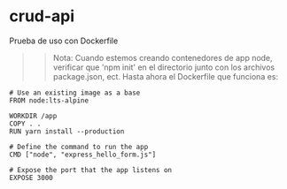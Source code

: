 # crud-api
Prueba de uso con Dockerfile 

>> Nota: Cuando estemos creando contenedores de app node, verificar que 'npm init' en el directorio junto con los archivos package.json, ect.
Hasta ahora el Dockerfile que funciona es: 
```
# Use an existing image as a base
FROM node:lts-alpine

WORKDIR /app
COPY . .
RUN yarn install --production

# Define the command to run the app
CMD ["node", "express_hello_form.js"]

# Expose the port that the app listens on
EXPOSE 3000
```
